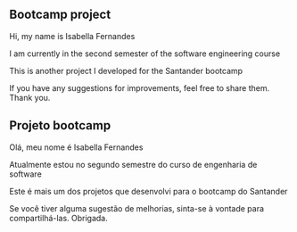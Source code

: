 ##  Bootcamp project ##

Hi, my name is Isabella Fernandes

I am currently in the second semester of the software engineering course

This is another project I developed for the Santander bootcamp

If you have any suggestions for improvements, feel free to share them. Thank you.


## Projeto bootcamp ##

Olá, meu nome é Isabella Fernandes

Atualmente estou no segundo semestre do curso de engenharia de software

Este é mais um dos projetos que desenvolvi para o bootcamp do Santander

Se você tiver alguma sugestão de melhorias, sinta-se à vontade para compartilhá-las. Obrigada.